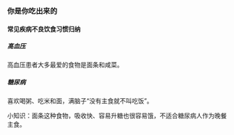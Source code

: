 ### 你是你吃出来的

#### 常见疾病不良饮食习惯归纳

##### 高血压
高血压患者大多最爱的食物是面条和咸菜。

##### 糖尿病
喜欢喝粥、吃米和面，满脑子“没有主食就不叫吃饭”。

小知识：面条这种食物，吸收快、容易升糖也很容易饿，不适合糖尿病人作为晚餐主食。
